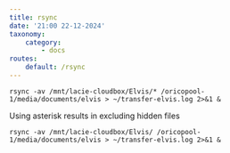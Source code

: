 ```yaml
---
title: rsync
date: '21:00 22-12-2024'
taxonomy:
    category:
        - docs
routes:
    default: /rsync
---
```


 
    rsync -av /mnt/lacie-cloudbox/Elvis/* /oricopool-1/media/documents/elvis > ~/transfer-elvis.log 2>&1 &

Using asterisk results in excluding hidden files

    rsync -av /mnt/lacie-cloudbox/Elvis/ /oricopool-1/media/documents/elvis > ~/transfer-elvis.log 2>&1 &